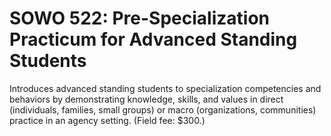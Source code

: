 # SOWO 522: Pre-Specialization Practicum for Advanced Standing Students

Introduces advanced standing students to specialization competencies and behaviors by demonstrating knowledge, skills, and values in direct (individuals, families, small groups) or macro (organizations, communities) practice in an agency setting. (Field fee: $300.)